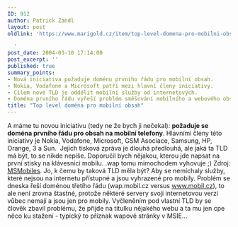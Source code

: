 ```yaml
---
ID: 912
author: Patrick Zandl
layout: post
oldlink: 'https://www.marigold.cz/item/top-level-domena-pro-mobilni-obsah

  '
post_date: 2004-03-10 17:14:00
post_excerpt: ''
published: true
summary_points:
- Nová iniciativa požaduje doménu prvního řádu pro mobilní obsah.
- Nokia, Vodafone a Microsoft patří mezi hlavní členy iniciativy.
- Cílem nové TLD je oddělit mobilní služby od internetových.
- Doména prvního řádu vyřeší problém směšování mobilního a webového obsahu.
title: "Top level doména pro mobilní obsah"
---
```


A máme tu novou iniciativu (tedy ne že bych ji nečekal): <STRONG>požaduje se doména prvního řádu pro obsah na mobilní telefony</STRONG>. Hlavními členy této iniciativy je Nokia, Vodafone, Microsoft, GSM&#160;Asociace, Samsung, HP, Orange,&#160;3 a Sun. &#160;Jejich tisková zpráva je dlouhá předlouhá, ale jaká ta TLD má být, to se nikde nepíše. Doporučil bych nějakou, kterou jde napsat na první stisky na klávesnici mobilu. .wap tomu mimochodem vyhovuje ;) Zdroj: <A href="http://msmobiles.com/news.php/2304.html" target=_blank>MSMobiles</A>. Jo, k čemu by taková TLD měla být? Aby se nemíchaly služby, které nejsou na internetu přístupné a jsou vyhrazené pro mobily. Problém se dneska řeší doménou třetího řádu (wap.mobil.cz versus <A href="http://www.mobil.cz">www.mobil.cz</A>), to ale není zrovna štastné, protože některé servery svoji internetovou verzi vůbec nemají a jsou jen pro mobily. Vyčleněním pod vlastní TLD by se člověk zbavil problému, že přijde na titulku nějakého webu a ta mu jen cpe něco ku stažení - typický to příznak wapové stránky v MSIE...